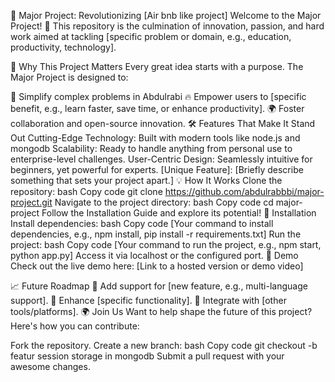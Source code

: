 🚀 Major Project: Revolutionizing [Air bnb like project]
Welcome to the Major Project! 🎉 This repository is the culmination of innovation, passion, and hard work aimed at tackling [specific problem or domain, e.g., education, productivity, technology].

🌟 Why This Project Matters
Every great idea starts with a purpose. The Major Project is designed to:

🧠 Simplify complex problems in Abdulrabi
🔥 Empower users to [specific benefit, e.g., learn faster, save time, or enhance productivity].
🌍 Foster collaboration and open-source innovation.
🛠️ Features That Make It Stand Out
Cutting-Edge Technology: Built with modern tools like node.js and mongodb
Scalability: Ready to handle anything from personal use to enterprise-level challenges.
User-Centric Design: Seamlessly intuitive for beginners, yet powerful for experts.
[Unique Feature]: [Briefly describe something that sets your project apart.]
💡 How It Works
Clone the repository:
bash
Copy code
git clone https://github.com/abdulrabbbi/major-project.git
Navigate to the project directory:
bash
Copy code
cd major-project
Follow the Installation Guide and explore its potential!
🔧 Installation
Install dependencies:
bash
Copy code
[Your command to install dependencies, e.g., npm install, pip install -r requirements.txt]
Run the project:
bash
Copy code
[Your command to run the project, e.g., npm start, python app.py]
Access it via localhost or the configured port.
🎥 Demo
Check out the live demo here: [Link to a hosted version or demo video]

📈 Future Roadmap
🌟 Add support for [new feature, e.g., multi-language support].
🚀 Enhance [specific functionality].
🔗 Integrate with [other tools/platforms].
🌍 Join Us
Want to help shape the future of this project? Here's how you can contribute:

Fork the repository.
Create a new branch:
bash
Copy code
git checkout -b featur session storage in mongodb
Submit a pull request with your awesome changes.
